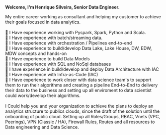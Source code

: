 **Welcome, I'm Henrique Silveira, Senior Data Engineer.**

My entire career working as consultant and helping my customer to achieve their goals focused in data analytics. <br />
<br />
:dart: I Have experience working with Pyspark, Spark, Python and Scala. <br />
:dart: I Have experience with batch/streaming data. <br />
:dart: I Have experience with orchestration / Pipelines end-to-end <br />
:dart: I Have experience to build/develop Data Lake, Lake House, DW, EDW, MDW concepts and hands-on <br />
:dart: I Have experience to build Data Models <br />
:dart: I Have experience with SQL and NoSql databases <br />
:dart: I have experience in build/develop and deploy Data Architecture with IAC <br />
:dart: I Have experience with Infra-as-Code (IAC) <br />
:dart: I Have experience to work closer with data science team's to support them to run their algorithms and creating a pipeline End-to-End to delivery their data to the business and setting up all enviroment to data scientist could work/develop their algorithms. <br /> 
<br /> 
I Could help you and your organization to achieve the plans to deploy an analytics structure to publics clouds, since the draft of the solution until the onboarding of public cloud. Setting up all Roles/Groups, RBAC, Vnets (VPC, Peerings), VPN (Classic / HA), Firewall Rules, Routes and all resources to Data engineering and Data Science.
